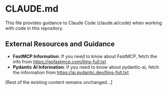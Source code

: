 # CLAUDE.md

This file provides guidance to Claude Code (claude.ai/code) when working with code in this repository.

## External Resources and Guidance

- **FastMCP Information**: If you need to know about FastMCP, fetch the info from https://gofastmcp.com/llms-full.txt
- **Pydantic AI Information**: If you need to know about pydantic-ai, fetch the information from https://ai.pydantic.dev/llms-full.txt

[Rest of the existing content remains unchanged...]